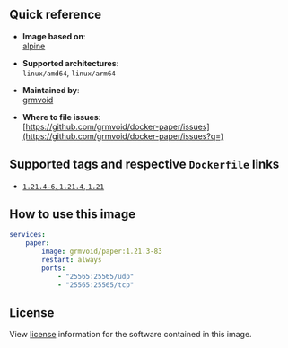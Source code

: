 ## Quick reference
- **Image based on**:   
  [alpine](https://hub.docker.com/_/alpine)

- **Supported architectures**:    
  `linux/amd64`, `linux/arm64`

- **Maintained by**:  
  [grmvoid](https://github.com/grmvoid)

- **Where to file issues**:    
  [https://github.com/grmvoid/docker-paper/issues](https://github.com/grmvoid/docker-paper/issues?q=)

## Supported tags and respective `Dockerfile` links

- [`1.21.4-6`, `1.21.4`, `1.21`](https://github.com/grmvoid/docker-paper/blob/d3c83eab40227338e06d085116701f7604dce692/1.21/Dockerfile)

## How to use this image

```yaml
services:
    paper:
        image: grmvoid/paper:1.21.3-83
        restart: always
        ports:
            - "25565:25565/udp"
            - "25565:25565/tcp"
```

## License

View [license](https://github.com/PaperMC/Paper/blob/main/LICENSE.md) information for the software contained in this image.